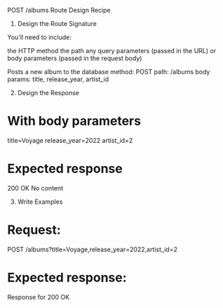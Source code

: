 POST /albums Route Design Recipe

1. Design the Route Signature

You'll need to include:

the HTTP method
the path
any query parameters (passed in the URL)
or body parameters (passed in the request body)

Posts a new album to the database
method: POST
path: /albums
body params: title, release_year, artist_id

2. Design the Response

# With body parameters
title=Voyage 
release_year=2022
artist_id=2

# Expected response 
200 OK
No content 

3. Write Examples

# Request:

POST /albums?title=Voyage,release_year=2022,artist_id=2 

# Expected response:

Response for 200 OK
